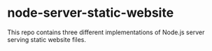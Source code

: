 # node-server-static-website

This repo contains three different implementations of Node.js server serving static website files.
